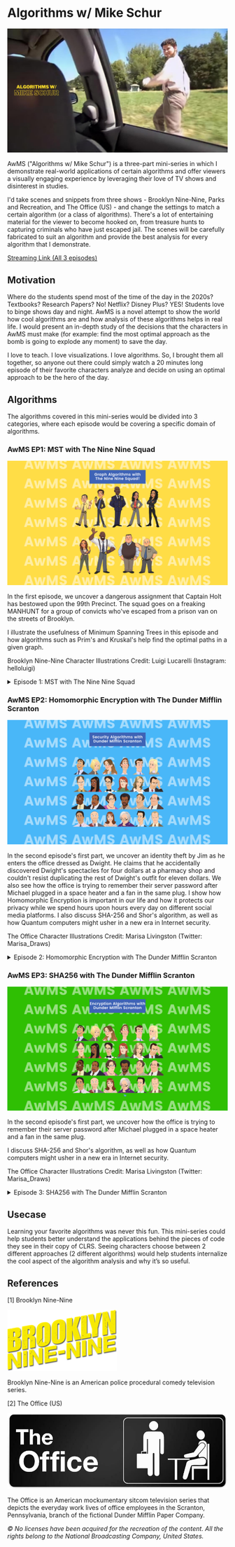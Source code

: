 # Algorithms w/ Mike Schur

![](./images/poster.png)

AwMS ("Algorithms w/ Mike Schur") is a three-part mini-series in which I demonstrate real-world applications of certain algorithms and offer viewers a visually engaging experience by leveraging their love of TV shows and disinterest in studies.

I'd take scenes and snippets from three shows - Brooklyn Nine-Nine, Parks and Recreation, and The Office (US) - and change the settings to match a certain algorithm (or a class of algorithms). There's a lot of entertaining material for the viewer to become hooked on, from treasure hunts to capturing criminals who have just escaped jail. The scenes will be carefully fabricated to suit an algorithm and provide the best analysis for every algorithm that I demonstrate.

[Streaming Link (All 3 episodes)](https://iiitaphyd-my.sharepoint.com/:f:/g/personal/freyam_mehta_students_iiit_ac_in/EpSxqunNCXJHpkyCwcr4UEwB4mnzLrZ9D0-jY0yXPyySKA?e=aEUZsB)

## Motivation

Where do the students spend most of the time of the day in the 2020s? Textbooks? Research Papers? No! Netflix? Disney Plus? YES! Students love to binge shows day and night.
AwMS is a novel attempt to show the world how cool algorithms are and how analysis of these algorithms helps in real life. I would present an in-depth study of the decisions that the characters in AwMS must make (for example: find the most optimal approach as the bomb is going to explode any moment) to save the day.

I love to teach. I love visualizations. I love algorithms. So, I brought them all together, so anyone out there could simply watch a 20 minutes long episode of their favorite characters analyze and decide on using an optimal approach to be the hero of the day.

## Algorithms

The algorithms covered in this mini-series would be divided into 3 categories, where each episode would be covering a specific domain of algorithms.

### AwMS EP1: MST with The Nine Nine Squad

![](./images/ep1.png)

In the first episode, we uncover a dangerous assignment that Captain Holt has bestowed upon the 99th Precinct. The squad goes on a freaking MANHUNT for a group of convicts who've escaped from a prison van on the streets of Brooklyn.

I illustrate the usefulness of Minimum Spanning Trees in this episode and how algorithms such as Prim's and Kruskal's help find the optimal paths in a given graph.

Brooklyn Nine-Nine Character Illustrations Credit: Luigi Lucarelli (Instagram: helloluigi)

<details>
<summary>Episode 1: MST with The Nine Nine Squad</summary>

#### Minimum Spanning Trees

A minimum spanning tree (MST) is a subgraph of a connected graph that is a tree and connects all the vertices together with minimum possible weight.

#### Prim’s Algorithm

The minimum spanning tree is built gradually by adding edges one at a time. At first the spanning tree consists only of a single vertex (chosen arbitrarily) in Prim’s Algorithm. Then the minimum
weight edge outgoing from this vertex is selected and added to the spanning tree. After that the spanning tree already consists of two vertices.

Now select and add the edge with the minimum weight that has one end in an already selected vertex (i.e. a vertex that is already part of the spanning tree), and the other end in an unselected vertex.
And so on, i.e. every time we select and add the edge with minimal weight that connects one selected vertex with one unselected vertex. The process is repeated until the spanning tree contains all
vertices. (or equivalently until we have n-1 edges).

In the end the constructed spanning tree will be minimal. If the graph was originally not connected, then there doesn’t exist a spanning tree, so the number of selected edges will be less than
n − 1.

```cpp

int n;
vector<vector<int>> adj;    // adjacency matrix of graph
const int INF = 1000000000; // weight INF means there is no edge

struct Edge {
    int w = INF, to = -1;
};

void prim() {
    int total_weight = 0;
    vector<bool> selected(n, false);
    vector<Edge> min_e(n);
    min_e[0].w = 0;

    for (int i = 0; i < n; ++i) {
        int v = -1;
        for (int j = 0; j < n; ++j) {
            if (!selected[j] && (v == -1 || min_e[j].w < min_e[v].w))
                v = j;
        }

        if (min_e[v].w == INF) {
            cout << "No MST!" << endl;
            exit(0);
        }

        selected[v] = true;
        total_weight += min_e[v].w;
        if (min_e[v].to != -1)
            cout << v << " " << min_e[v].to << endl;

        for (int to = 0; to < n; ++to) {
            if (adj[v][to] < min_e[to].w)
                min_e[to] = {adj[v][to], v};
        }
    }

    cout << total_weight << endl;
}
```

#### Proof

- Let the graph G be connected, i.e. the answer exists. We denote by T the resulting graph found by Prim’s algorithm, and by S the minimum spanning tree. Obviously T is indeed a spanning tree and a subgraph of G. We only need to show that the weights of S and T coincide. Consider the first time in the algorithm when we add an edge to T that is not part of S. Let us denote this edge with e, its ends by a and b, and the set of already selected vertices as V (a ∈ V and b /∈ V , or visa versa).
- In the minimal spanning tree S the vertices a and b are connected by some path P. On this path we can find an edge f such that one end of f lies in V and the other end doesn’t. Since the algorithm chose e instead of f, it means that the weight of f is greater or equal to the weight of e. We add the edge e to the minimum spanning tree S and remove the edge f. By adding e we created a cycle, and since f was also part of the only cycle, by removing it the resulting graph is again free of cycles. And because we only removed an edge from a cycle, the resulting graph is still connected. - - The resulting spanning tree cannot have a larger total weight, since the weight of e was not larger than the weight of f, and it also cannot have a smaller weight since S was a minimum spanning tree.
- This means that by replacing the edge f with e we generated a different minimum spanning tree. And e has to have the same weight as f. Thus all the edges we pick in Prim’s algorithm have the same weights as the edges of any minimum spanning tree, which means that Prim’s algorithm really generates a minimum spanning tree.

#### Kruskal’s Algorithm

The algorithm is a Greedy Algorithm. The Greedy Choice is to pick the smallest weight edge that does not cause a cycle in the MST constructed so far.
Proof:

1. Sort the edges in non-decreasing order of their weights.
2. Pick the smallest edge. Check if it forms a cycle with the spanning tree formed so far. If cycle is not formed, include this edge. Else, discard it.
3. Repeat step 2 until there are (V-1) edges in the spanning tree.
   Step 2 uses the Union-Find algorithm to detect cycles

```cpp
struct Edge {
    int u, v, weight;
    bool operator<(Edge const& other) {
        return weight < other.weight;
    }
};

int n;
vector<Edge> edges;

int cost = 0;
vector<int> tree_id(n);
vector<Edge> result;
for (int i = 0; i < n; i++)
    tree_id[i] = i;

sort(edges.begin(), edges.end());

for (Edge e : edges) {
    if (tree_id[e.u] != tree_id[e.v]) {
        cost += e.weight;
        result.push_back(e);

        int old_id = tree_id[e.u], new_id = tree_id[e.v];
        for (int i = 0; i < n; i++) {
            if (tree_id[i] == old_id)
                tree_id[i] = new_id;
        }
    }
}
```

</details>

### AwMS EP2: Homomorphic Encryption with The Dunder Mifflin Scranton

![](./images/ep2.png)

In the second episode's first part, we uncover an identity theft by Jim as he enters the office dressed as Dwight. He claims that he accidentally discovered Dwight's spectacles for four dollars at a pharmacy shop and couldn't resist duplicating the rest of Dwight's outfit for eleven dollars. We also see how the office is trying to remember their server password after Michael plugged in a space heater and a fan in the same plug.
I show how Homomorphic Encryption is important in our life and how it protects our privacy while we spend hours upon hours every day on different social media platforms. I also discuss SHA-256 and Shor's algorithm, as well as how Quantum computers might usher in a new era in Internet security.

The Office Character Illustrations Credit: Marisa Livingston (Twitter: Marisa_Draws)

<details>
<summary>Episode 2: Homomorphic Encryption with The Dunder Mifflin Scranton</summary>

#### Homomorphic Encryption

Homomorphic encryption is a cryptographic technique that allows mathematical operations on data to be performed on cypher text rather than the original data. The cypher text is a version of the input data that has been encrypted (also called plain text). To obtain the desired output, it is operated on and then decrypted. The fundamental condition of homomorphic encryption is that decrypting the operated cypher text should yield the same result as just operating on the starting plain text.

#### Properties

Homomorphic encryption is designed to be malleable. Anyone may intercept a cypher text, change it into another cypher text, and then decode it into a plain text that makes sense. In a cryptographic system, malleability is typically seen as bad. Assume you're attempting to transmit the encrypted message "I love you" to a pal. You encrypt it and send it to the recipient. On the route, though, it gets intercepted by a hacker. They only see cypher text, but they can change it to something that decrypts to "I hate you" when your friend attempts to decrypt it. That is why malleability is rarely desired.

Homomorphic systems, on the other hand, should be changeable. Perhaps you'd like to create a system that just adds exclamation points to anything you give your friend. However, you don't want the system to know what you're sending your buddy because it's a private message. Your mail is encrypted and sent to your system. Because your system just sees the encrypted text, it has no idea what you're saying, but it can still change it. It converts the encryption into a text that decrypts to the same input message as before, plus a few exclamation points. As a result, it now appears as follows.

#### Applications

In recent years, homomorphic encryption has witnessed a resurgence, owing in part to cloud computing. Many systems outsource their processing to corporations like Amazon or Microsoft and their massive data centres since computing resources are so inexpensive. Those systems, on the other hand, do not wish to expose that data to attack. As a result, they encrypt the data, transfer it to a data centre, where it is processed, and then return it to the original system for decryption.

In today's digital world, privacy is crucial. If private data that is utilised by several systems has to remain encrypted, homomorphic encryption is frequently employed. For example, homomorphic encryption might be used to safeguard vote privacy in e-voting.

E-cash systems may also employ homomorphic encryption. If you're sending money to a friend, you might not want the system to know how much money you're sending. The system may get access to both your and your friend's encrypted data, combine it, and return it to your buddy.

Finally, the bulk of these applications have been concerned with techniques of safeguarding data and communications. On the other hand, homomorphic encryption may be used to protect algorithms and code. In the most likely use case for such a device, both the incoming data and the algorithm that processes it would need to be safeguarded. Because fully homomorphic encryption methods are still a hot research topic, this application might be closer than previously thought.

</details>

### AwMS EP3: SHA256 with The Dunder Mifflin Scranton

![](./images/ep3.png)

In the second episode's first part, we uncover how the office is trying to remember their server password after Michael plugged in a space heater and a fan in the same plug.

I discuss SHA-256 and Shor's algorithm, as well as how Quantum computers might usher in a new era in Internet security.

The Office Character Illustrations Credit: Marisa Livingston (Twitter: Marisa_Draws)

<details>
<summary>Episode 3: SHA256 with The Dunder Mifflin Scranton</summary>

#### SHA 256

Secure Hash Algorithms, or SHA, are a group of cryptographic algorithms that are used to keep data secure. It operates by converting data with a hash function, which is a bitwise operations, modular additions, and compression functions-based method. The hash function then generates a fixed-length string that bears no resemblance to the original. These methods are one-way functions, which means that it's very hard to change them back into their original data once they've been transformed into their hash values. SHA-1, SHA-2, and SHA-3 are three algorithms of interest, each of which was built with ever better encryption in response to hacker attempts. Because of its widely known flaws, SHA-0 is currently considered outdated.

SHA-1 and SHA-2 differ in several ways; mainly, SHA-2 produces 224- or 256-sized digests, whereas SHA-1 produces a 160-bit digest; SHA-2 can also have block sizes that contain 1024 bits, or 512 bits, like SHA-1.

#### Code

```cpp
#include <stdio.h>
#include <stdlib.h>

char message[] = "freyam";
unsigned long int ml = sizeof(message);

// Initial values of SHA-1 variables
unsigned int h0 = 0x67452301;
unsigned int h1 = 0xEFCDAB89;
unsigned int h2 = 0x98BADCFE;
unsigned int h3 = 0x10325476;
unsigned int h4 = 0xC3D2E1F0;

int *oneChunkCreator() {
    int *ptr = (int *)calloc(80, sizeof(int));
    return ptr;
}

int *chunkInitializer() {
    int *chunk = oneChunkCreator();
    int i = 0;

    for (int i = 0; i < 14; ++i) {
        for (int j = 0; j < 4; ++j) {
            int c = i * 4 + j;
            if (c < ml) {
                chunk[i] = chunk[i] | (message[c] << (24 - 8 * j));
            } else if (c == ml) {
                chunk[i] = chunk[i] | (0x80 << (24 - 8 * j));
            } else {
                chunk[i] = chunk[i] | (0x00 << (24 - 8 * j));
            }
        }
    }
    chunk[15] = ml * 8;
    return chunk;
}

int rightCircularShift(int x, int n) {
    return (x >> n) | (x << (32 - n));
}

int leftCircularShift(int x, int n) {
    return (x << n) | (x >> (32 - n));
}

void preProcessChunk(int *chunk) {
    for (int i = 16; i < 80; i++) {
        chunk[i] = leftCircularShift((chunk[i - 3] ^ chunk[i - 8] ^ chunk[i - 14] ^ chunk[i - 16]), 1);
    }
}

void helper_SHA256(int *chunk) {
    unsigned int a = h0;
    unsigned int b = h1;
    unsigned int c = h2;
    unsigned int d = h3;
    unsigned int e = h4;

    for (int i = 0; i < 80; i++) {
        unsigned int f;
        unsigned int k;
        if (i < 20) {
            f = (b & c) | ((~b) & d);
            k = 0x5A827999;
        } else if (i < 40) {
            f = b ^ c ^ d;
            k = 0x6ED9EBA1;
        } else if (i < 60) {
            f = (b & c) | (b & d) | (c & d);
            k = 0x8F1BBCDC;
        } else {
            f = b ^ c ^ d;
            k = 0xCA62C1D6;
        }
        unsigned int temp = leftCircularShift(a, 5) + f + e + k + chunk[i];
        e = d;
        d = c;
        c = leftCircularShift(b, 30);
        b = a;
        a = temp;
    }

    h0 += a;
    h1 += b;
    h2 += c;
    h3 += d;
    h4 += e;
}

int *hashValue() {
    int *hash = (int *)calloc(5, sizeof(int));
    hash[0] = h0;
    hash[1] = h1;
    hash[2] = h2;
    hash[3] = h3;
    hash[4] = h4;
    return hash;
}

void printHash(int *hash) {
    printf("%08X%08X%08X%08X%08X\n", hash[0], hash[1], hash[2], hash[3], hash[4]);
}

int *SHA1() {
    int *chunk = chunkInitializer();
    preProcessChunk(chunk);
    helper_SHA256(chunk);
    free(chunk);
    int *hash = hashValue();
    printHash(hash);
    return hash;
}

int main() {
    int *hash = SHA1();
    free(hash);
    return 0;
}
```

#### References

1. https://upload.wikimedia.org/wikipedia/commons/thumb/d/da/Hash_function.svg/2000px-Hash_function.svg.png
2. http://blog.tanyakhovanova.com/2010/11/one-way-functions/

</details>

## Usecase

Learning your favorite algorithms was never this fun. This mini-series could help students better understand the applications behind the pieces of code they see in their copy of CLRS. Seeing characters choose between 2 different approaches (2 different algorithms) would help students internalize the cool aspect of the algorithm analysis and why it’s so useful.

## References

[1] Brooklyn Nine-Nine

![](./images/b99.png)

Brooklyn Nine-Nine is an American police procedural comedy television series.

[2] The Office (US)

![](./images/the-office.jpg)

The Office is an American mockumentary sitcom television series that depicts the everyday work lives of office employees in the Scranton, Pennsylvania, branch of the fictional Dunder Mifflin Paper Company.

_© No licenses have been acquired for the recreation of the content. All the rights belong to the National Broadcasting Company, United States._
